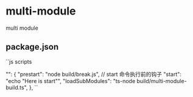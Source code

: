 # multi-module
multi module

## package.json
``js scripts

"": {
    "prestart": "node build/break.js", // start 命令执行前的钩子
    "start": "echo \"Here is start\"",
    "loadSubModules": "ts-node build/multi-module-build.ts",
  },
`` 

